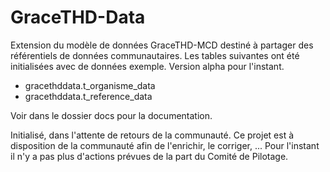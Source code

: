 # GraceTHD-Data

Extension du modèle de données GraceTHD-MCD destiné à partager des référentiels de données communautaires. Les tables suivantes ont été initialisées avec de données exemple. Version alpha pour l'instant.
* gracethddata.t_organisme_data
* gracethddata.t_reference_data 

Voir dans le dossier docs pour la documentation. 

Initialisé, dans l'attente de retours de la communauté. Ce projet est à disposition de la communauté afin de l'enrichir, le corriger, ... Pour l'instant il n'y a pas plus d'actions prévues de la part du Comité de Pilotage. 

